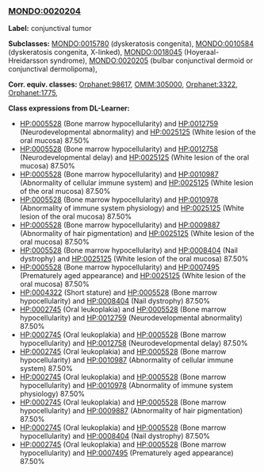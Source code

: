 
### [MONDO:0020204](http://purl.obolibrary.org/obo/MONDO_0020204)
**Label:** conjunctival tumor

**Subclasses:** [MONDO:0015780](http://purl.obolibrary.org/obo/MONDO_0015780) (dyskeratosis congenita), [MONDO:0010584](http://purl.obolibrary.org/obo/MONDO_0010584) (dyskeratosis congenita, X-linked), [MONDO:0018045](http://purl.obolibrary.org/obo/MONDO_0018045) (Hoyeraal-Hreidarsson syndrome), [MONDO:0020205](http://purl.obolibrary.org/obo/MONDO_0020205) (bulbar conjunctival dermoid or conjunctival dermolipoma), 

**Corr. equiv. classes:** [Orphanet:98617](http://www.orpha.net/ORDO/Orphanet_98617), [OMIM:305000](http://purl.obolibrary.org/obo/OMIM_305000), [Orphanet:3322](http://www.orpha.net/ORDO/Orphanet_3322), [Orphanet:1775](http://www.orpha.net/ORDO/Orphanet_1775), 

**Class expressions from DL-Learner:**

- [HP:0005528](http://purl.obolibrary.org/obo/HP_0005528) (Bone marrow hypocellularity) and [HP:0012759](http://purl.obolibrary.org/obo/HP_0012759) (Neurodevelopmental abnormality) and [HP:0025125](http://purl.obolibrary.org/obo/HP_0025125) (White lesion of the oral mucosa) 87.50%
- [HP:0005528](http://purl.obolibrary.org/obo/HP_0005528) (Bone marrow hypocellularity) and [HP:0012758](http://purl.obolibrary.org/obo/HP_0012758) (Neurodevelopmental delay) and [HP:0025125](http://purl.obolibrary.org/obo/HP_0025125) (White lesion of the oral mucosa) 87.50%
- [HP:0005528](http://purl.obolibrary.org/obo/HP_0005528) (Bone marrow hypocellularity) and [HP:0010987](http://purl.obolibrary.org/obo/HP_0010987) (Abnormality of cellular immune system) and [HP:0025125](http://purl.obolibrary.org/obo/HP_0025125) (White lesion of the oral mucosa) 87.50%
- [HP:0005528](http://purl.obolibrary.org/obo/HP_0005528) (Bone marrow hypocellularity) and [HP:0010978](http://purl.obolibrary.org/obo/HP_0010978) (Abnormality of immune system physiology) and [HP:0025125](http://purl.obolibrary.org/obo/HP_0025125) (White lesion of the oral mucosa) 87.50%
- [HP:0005528](http://purl.obolibrary.org/obo/HP_0005528) (Bone marrow hypocellularity) and [HP:0009887](http://purl.obolibrary.org/obo/HP_0009887) (Abnormality of hair pigmentation) and [HP:0025125](http://purl.obolibrary.org/obo/HP_0025125) (White lesion of the oral mucosa) 87.50%
- [HP:0005528](http://purl.obolibrary.org/obo/HP_0005528) (Bone marrow hypocellularity) and [HP:0008404](http://purl.obolibrary.org/obo/HP_0008404) (Nail dystrophy) and [HP:0025125](http://purl.obolibrary.org/obo/HP_0025125) (White lesion of the oral mucosa) 87.50%
- [HP:0005528](http://purl.obolibrary.org/obo/HP_0005528) (Bone marrow hypocellularity) and [HP:0007495](http://purl.obolibrary.org/obo/HP_0007495) (Prematurely aged appearance) and [HP:0025125](http://purl.obolibrary.org/obo/HP_0025125) (White lesion of the oral mucosa) 87.50%
- [HP:0004322](http://purl.obolibrary.org/obo/HP_0004322) (Short stature) and [HP:0005528](http://purl.obolibrary.org/obo/HP_0005528) (Bone marrow hypocellularity) and [HP:0008404](http://purl.obolibrary.org/obo/HP_0008404) (Nail dystrophy) 87.50%
- [HP:0002745](http://purl.obolibrary.org/obo/HP_0002745) (Oral leukoplakia) and [HP:0005528](http://purl.obolibrary.org/obo/HP_0005528) (Bone marrow hypocellularity) and [HP:0012759](http://purl.obolibrary.org/obo/HP_0012759) (Neurodevelopmental abnormality) 87.50%
- [HP:0002745](http://purl.obolibrary.org/obo/HP_0002745) (Oral leukoplakia) and [HP:0005528](http://purl.obolibrary.org/obo/HP_0005528) (Bone marrow hypocellularity) and [HP:0012758](http://purl.obolibrary.org/obo/HP_0012758) (Neurodevelopmental delay) 87.50%
- [HP:0002745](http://purl.obolibrary.org/obo/HP_0002745) (Oral leukoplakia) and [HP:0005528](http://purl.obolibrary.org/obo/HP_0005528) (Bone marrow hypocellularity) and [HP:0010987](http://purl.obolibrary.org/obo/HP_0010987) (Abnormality of cellular immune system) 87.50%
- [HP:0002745](http://purl.obolibrary.org/obo/HP_0002745) (Oral leukoplakia) and [HP:0005528](http://purl.obolibrary.org/obo/HP_0005528) (Bone marrow hypocellularity) and [HP:0010978](http://purl.obolibrary.org/obo/HP_0010978) (Abnormality of immune system physiology) 87.50%
- [HP:0002745](http://purl.obolibrary.org/obo/HP_0002745) (Oral leukoplakia) and [HP:0005528](http://purl.obolibrary.org/obo/HP_0005528) (Bone marrow hypocellularity) and [HP:0009887](http://purl.obolibrary.org/obo/HP_0009887) (Abnormality of hair pigmentation) 87.50%
- [HP:0002745](http://purl.obolibrary.org/obo/HP_0002745) (Oral leukoplakia) and [HP:0005528](http://purl.obolibrary.org/obo/HP_0005528) (Bone marrow hypocellularity) and [HP:0008404](http://purl.obolibrary.org/obo/HP_0008404) (Nail dystrophy) 87.50%
- [HP:0002745](http://purl.obolibrary.org/obo/HP_0002745) (Oral leukoplakia) and [HP:0005528](http://purl.obolibrary.org/obo/HP_0005528) (Bone marrow hypocellularity) and [HP:0007495](http://purl.obolibrary.org/obo/HP_0007495) (Prematurely aged appearance) 87.50%


